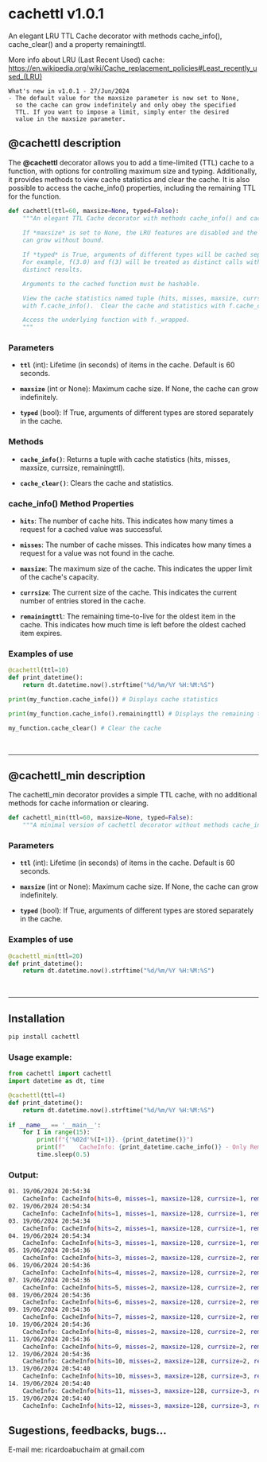 # cachettl v1.0.1

An elegant LRU TTL Cache decorator with methods cache_info(), cache_clear() and a property remainingttl.

More info about LRU (Last Recent Used) cache: https://en.wikipedia.org/wiki/Cache_replacement_policies#Least_recently_used_(LRU)

```
What's new in v1.0.1 - 27/Jun/2024
- The default value for the maxsize parameter is now set to None,
  so the cache can grow indefinitely and only obey the specified 
  TTL. If you want to impose a limit, simply enter the desired 
  value in the maxsize parameter.
```

## @cachettl description
The **@cachettl** decorator allows you to add a time-limited (TTL) cache to a function, with options for controlling maximum size and typing. Additionally, it provides methods to view cache statistics and clear the cache. It is also possible to access the cache_info() properties, including the remaining TTL for the function.


```python
def cachettl(ttl=60, maxsize=None, typed=False):
    """An elegant TTL Cache decorator with methods cache_info() and cache_clear()
        
    If *maxsize* is set to None, the LRU features are disabled and the cache
    can grow without bound.

    If *typed* is True, arguments of different types will be cached separately.
    For example, f(3.0) and f(3) will be treated as distinct calls with
    distinct results.

    Arguments to the cached function must be hashable.

    View the cache statistics named tuple (hits, misses, maxsize, currsize and remainingttl)
    with f.cache_info().  Clear the cache and statistics with f.cache_clear().

    Access the underlying function with f._wrapped.
    """
``` 
### Parameters

- **`ttl`** (int): Lifetime (in seconds) of items in the cache. Default is 60 seconds.

- **`maxsize`** (int or None): Maximum cache size. If None, the cache can grow indefinitely.

- **`typed`** (bool): If True, arguments of different types are stored separately in the cache.

### Methods

- **`cache_info()`**: Returns a tuple with cache statistics (hits, misses, maxsize, currsize, remainingttl).

- **`cache_clear()`**: Clears the cache and statistics.

### cache_info() Method Properties

- **`hits`**: The number of cache hits. This indicates how many times a request for a cached value was successful.

- **`misses`**: The number of cache misses. This indicates how many times a request for a value was not found in the cache.

- **`maxsize`**: The maximum size of the cache. This indicates the upper limit of the cache's capacity.

- **`currsize`**: The current size of the cache. This indicates the current number of entries stored in the cache.

- **`remainingttl`**: The remaining time-to-live for the oldest item in the cache. This indicates how much time is left before the oldest cached item expires.

### Examples of use

```python
@cachettl(ttl=10)
def print_datetime():
    return dt.datetime.now().strftime("%d/%m/%Y %H:%M:%S")

print(my_function.cache_info()) # Displays cache statistics

print(my_function.cache_info().remainingttl) # Displays the remaining time-to-live 

my_function.cache_clear() # Clear the cache
``` 
<br>

___


## @cachettl_min description
The cachettl_min decorator provides a simple TTL cache, with no additional methods for cache information or clearing.

```python
def cachettl_min(ttl=60, maxsize=None, typed=False):
    """A minimal version of cachettl decorator without methods cache_info() and cache_clear()"""
```

### Parameters

- **`ttl`** (int): Lifetime (in seconds) of items in the cache. Default is 60 seconds.

- **`maxsize`** (int or None): Maximum cache size. If None, the cache can grow indefinitely.

- **`typed`** (bool): If True, arguments of different types are stored separately in the cache.

### Examples of use

```python
@cachettl_min(ttl=20)
def print_datetime():
    return dt.datetime.now().strftime("%d/%m/%Y %H:%M:%S")
```
<br>

___


## Installation
```bash
pip install cachettl
```

### Usage example:

```python
from cachettl import cachettl
import datetime as dt, time

@cachettl(ttl=4)
def print_datetime():
    return dt.datetime.now().strftime("%d/%m/%Y %H:%M:%S")
    
if __name__ == '__main__':
    for I in range(15):
        print(f"{'%02d'%(I+1)}. {print_datetime()}")
        print(f"    CacheInfo: {print_datetime.cache_info()} - Only Remaining TTL: {print_datetime.cache_info().remainingttl}")
        time.sleep(0.5)
```

### Output:

```bash
01. 19/06/2024 20:54:34
    CacheInfo: CacheInfo(hits=0, misses=1, maxsize=128, currsize=1, remainingttl=3.999934673309326) - Only Remaining TTL: 3.999899387359619
02. 19/06/2024 20:54:34
    CacheInfo: CacheInfo(hits=1, misses=1, maxsize=128, currsize=1, remainingttl=3.4991674423217773) - Only Remaining TTL: 3.499129295349121
03. 19/06/2024 20:54:34
    CacheInfo: CacheInfo(hits=2, misses=1, maxsize=128, currsize=1, remainingttl=2.9986002445220947) - Only Remaining TTL: 2.998547315597534
04. 19/06/2024 20:54:34
    CacheInfo: CacheInfo(hits=3, misses=1, maxsize=128, currsize=1, remainingttl=2.4979164600372314) - Only Remaining TTL: 2.4978702068328857
05. 19/06/2024 20:54:36
    CacheInfo: CacheInfo(hits=3, misses=2, maxsize=128, currsize=2, remainingttl=3.9998769760131836) - Only Remaining TTL: 3.999843120574951
06. 19/06/2024 20:54:36
    CacheInfo: CacheInfo(hits=4, misses=2, maxsize=128, currsize=2, remainingttl=3.4992663860321045) - Only Remaining TTL: 3.499230146408081
07. 19/06/2024 20:54:36
    CacheInfo: CacheInfo(hits=5, misses=2, maxsize=128, currsize=2, remainingttl=2.9985880851745605) - Only Remaining TTL: 2.998532295227051
08. 19/06/2024 20:54:36
    CacheInfo: CacheInfo(hits=6, misses=2, maxsize=128, currsize=2, remainingttl=2.497987985610962) - Only Remaining TTL: 2.4979512691497803
09. 19/06/2024 20:54:36
    CacheInfo: CacheInfo(hits=7, misses=2, maxsize=128, currsize=2, remainingttl=1.9973821640014648) - Only Remaining TTL: 1.997338056564331
10. 19/06/2024 20:54:36
    CacheInfo: CacheInfo(hits=8, misses=2, maxsize=128, currsize=2, remainingttl=1.4968440532684326) - Only Remaining TTL: 1.4968063831329346
11. 19/06/2024 20:54:36
    CacheInfo: CacheInfo(hits=9, misses=2, maxsize=128, currsize=2, remainingttl=0.9962716102600098) - Only Remaining TTL: 0.9962363243103027
12. 19/06/2024 20:54:36
    CacheInfo: CacheInfo(hits=10, misses=2, maxsize=128, currsize=2, remainingttl=0.4957406520843506) - Only Remaining TTL: 0.49570631980895996
13. 19/06/2024 20:54:40
    CacheInfo: CacheInfo(hits=10, misses=3, maxsize=128, currsize=3, remainingttl=3.999873638153076) - Only Remaining TTL: 3.999840497970581
14. 19/06/2024 20:54:40
    CacheInfo: CacheInfo(hits=11, misses=3, maxsize=128, currsize=3, remainingttl=3.499295473098755) - Only Remaining TTL: 3.4992594718933105
15. 19/06/2024 20:54:40
    CacheInfo: CacheInfo(hits=12, misses=3, maxsize=128, currsize=3, remainingttl=2.9987926483154297) - Only Remaining TTL: 2.998769521713257

```

## Sugestions, feedbacks, bugs...
E-mail me: ricardoabuchaim at gmail.com
